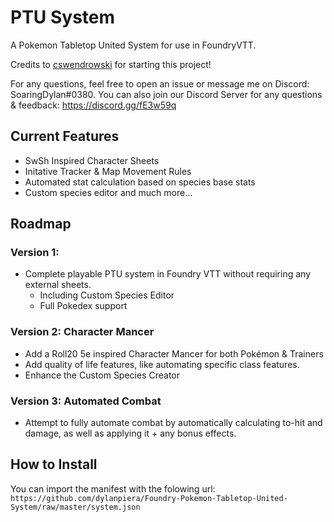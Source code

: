 # PTU System
A Pokemon Tabletop United System for use in FoundryVTT.

Credits to [cswendrowski](https://github.com/cswendrowski) for starting this project!

For any questions, feel free to open an issue or message me on Discord: SoaringDylan#0380.
You can also join our Discord Server for any questions & feedback: https://discord.gg/fE3w59q

## Current Features
- SwSh Inspired Character Sheets
- Initative Tracker & Map Movement Rules
- Automated stat calculation based on species base stats
- Custom species editor
and much more...

## Roadmap
### Version 1:
- Complete playable PTU system in Foundry VTT without requiring any external sheets.
    - Including Custom Species Editor
    - Full Pokedex support

### Version 2: Character Mancer
- Add a Roll20 5e inspired Character Mancer for both Pokémon & Trainers
- Add quality of life features, like automating specific class features.
- Enhance the Custom Species Creator

### Version 3: Automated Combat
- Attempt to fully automate combat by automatically calculating to-hit and damage, as well as applying it + any bonus effects.

## How to Install
You can import the manifest with the folowing url: `https://github.com/dylanpiera/Foundry-Pokemon-Tabletop-United-System/raw/master/system.json`
